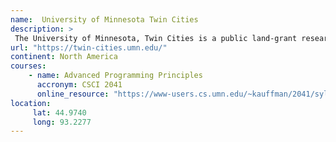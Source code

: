 ```yaml
---
name:  University of Minnesota Twin Cities 
description: >
 The University of Minnesota, Twin Cities is a public land-grant research university in the Twin Cities of Minneapolis and Saint Paul, Minnesota. 
url: "https://twin-cities.umn.edu/"
continent: North America
courses:
    - name: Advanced Programming Principles 
      accronym: CSCI 2041
      online_resource: "https://www-users.cs.umn.edu/~kauffman/2041/syllabus.html"
location:
     lat: 44.9740
     long: 93.2277
---
```

